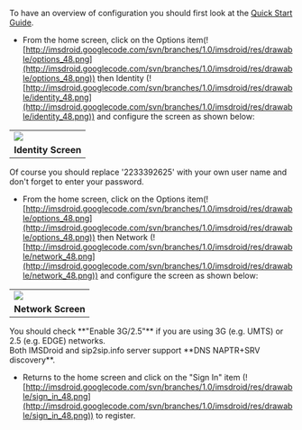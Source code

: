 To have an overview of configuration you should first look at the [Quick Start Guide](Quick_Start.md). <br />

  * From the home screen, click on the Options item(![http://imsdroid.googlecode.com/svn/branches/1.0/imsdroid/res/drawable/options_48.png](http://imsdroid.googlecode.com/svn/branches/1.0/imsdroid/res/drawable/options_48.png)) then Identity (![http://imsdroid.googlecode.com/svn/branches/1.0/imsdroid/res/drawable/identity_48.png](http://imsdroid.googlecode.com/svn/branches/1.0/imsdroid/res/drawable/identity_48.png)) and configure the screen as shown below:
<table>
<tr><td><img src='http://imsdroid.googlecode.com/svn/branches/1.0/screenshots/sip2sip.info/screen_identity.png' /></td></tr>
<tr align='center'><td><b>Identity Screen</b></td></tr>
</table>
Of course you should replace '2233392625' with your own user name and don't forget to enter your password. <br />

  * From the home screen, click on the Options item(![http://imsdroid.googlecode.com/svn/branches/1.0/imsdroid/res/drawable/options_48.png](http://imsdroid.googlecode.com/svn/branches/1.0/imsdroid/res/drawable/options_48.png)) then Network (![http://imsdroid.googlecode.com/svn/branches/1.0/imsdroid/res/drawable/network_48.png](http://imsdroid.googlecode.com/svn/branches/1.0/imsdroid/res/drawable/network_48.png)) and configure the screen as shown below:
<table>
<tr><td><img src='http://imsdroid.googlecode.com/svn/branches/1.0/screenshots/sip2sip.info/screen_network.png' /></td></tr>
<tr align='center'><td><b>Network Screen</b></td></tr>
</table>
You should check **"Enable 3G/2.5"** if you are using 3G (e.g. UMTS) or 2.5 (e.g. EDGE) networks.<br />
Both IMSDroid and sip2sip.info server support **DNS NAPTR+SRV discovery**. <br />

  * Returns to the home screen and click on the "Sign In" item (![http://imsdroid.googlecode.com/svn/branches/1.0/imsdroid/res/drawable/sign_in_48.png](http://imsdroid.googlecode.com/svn/branches/1.0/imsdroid/res/drawable/sign_in_48.png)) to register. <br />